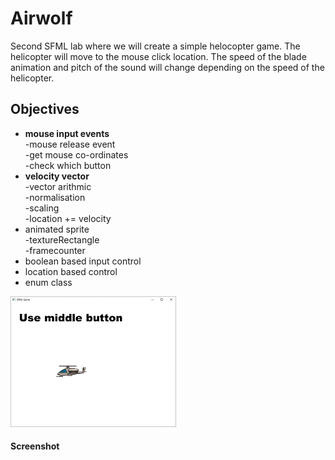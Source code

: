 # Airwolf
Second SFML lab where we will create a simple helocopter game. The helicopter will move to the mouse click location.
The speed of the blade animation and pitch of the sound will change depending on the speed of the helicopter.
## Objectives
+ **mouse input events**
<br>-mouse release event
<br>-get mouse co-ordinates 
<br>-check which button
+ **velocity vector**
<br>-vector arithmic
<br>-normalisation
<br>-scaling
<br>-location += velocity
+ animated sprite
<br>-textureRectangle
<br>-framecounter
+ boolean based input control
+ location based control
+ enum class
 
![screen](screen.png) 
#### Screenshot


